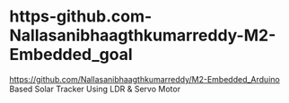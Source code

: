 # https-github.com-Nallasanibhaagthkumarreddy-M2-Embedded_goal
https://github.com/Nallasanibhaagthkumarreddy/M2-Embedded_Arduino Based Solar Tracker Using LDR & Servo Motor

